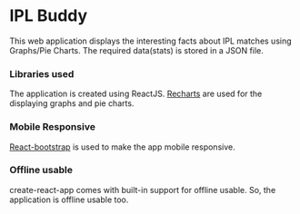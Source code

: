 # IPL Buddy
This web application displays the interesting facts about IPL matches using Graphs/Pie Charts. The required data(stats) is stored in a JSON file.

### Libraries used
The application is created using ReactJS. [Recharts](http://recharts.org/) are used for the displaying graphs and pie charts.

### Mobile Responsive
[React-bootstrap](https://react-bootstrap.github.io/) is used to make the app mobile responsive.

### Offline usable
create-react-app comes with built-in support for offline usable. So, the application is offline usable too.
